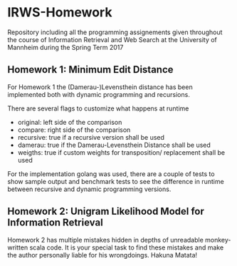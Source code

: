 # IRWS-Homework
Repository including all the programming assignements given throughout the course of Information Retrieval and Web Search at the University of Mannheim during the Spring Term 2017

## Homework 1: Minimum Edit Distance
For Homework 1 the (Damerau-)Levensthein distance has been implemented both with dynamic programming and recursions.

There are several flags to customize what happens at runtime
  - original: left side of the comparison
  - compare: right side of the comparison
  - recursive: true if a recursive version shall be used
  - damerau: true if the Damerau-Levensthein Distance shall be used
  - weigths: true if custom weights for transposition/ replacement shall be used
  
For the implementation golang was used, there are a couple of tests to show sample output and benchmark tests to see the difference in runtime between recursive and dynamic programming versions.

## Homework 2: Unigram Likelihood Model for Information Retrieval
Homework 2 has multiple mistakes hidden in depths of unreadable monkey-written scala code. It is your special task to find these mistakes and make the author personally liable for his wrongdoings.
Hakuna Matata!
